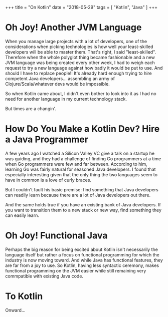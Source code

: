 +++
title = "On Kotlin"
date = "2018-05-29"
tags = [ "Kotlin", "Java" ]
+++

# Oh Joy! Another JVM Language

When you manage large projects with a lot of developers, one of the considerations when picking technologies is how well your least-skilled developers will be able
to master them. That's right, I said "least-skilled". Therefore when the whole polyglot thing became fashionable and a new JVM language was being created every other week,
I had to weigh each request to try a new language against how badly it would be put to use. And should I have to replace people!! It's already hard enough trying to hire
competent Java developers... assembling an army of Clojure/Scala/whatever devs would be impossible.

So when Kotlin came about, I didn't even bother to look into it as I had no need for another language in my current technology stack.

But times are a changin'.

<!-- more -->

# How Do You Make a Kotlin Dev? Hire a Java Programmer

A few years ago I watched a Silicon Valley VC give a talk on a startup he was guiding, and they had a challenge of finding Go programmers at a time when Go programmers
were few and far between. According to him, learning Go was fairly natural for seasoned Java developers. I found that especially interesting given that the only thing
the two languages seem to have in common is a love of curly braces.

But I couldn't fault his basic premise: find something that Java developers can readily learn because there are a lot of Java developers out there.

And the same holds true if you have an existing bank of Java developers. If you want to transition them to a new stack or new way, find something they can easily learn.

# Oh Joy! Functional Java

Perhaps the big reason for being excited about Kotlin isn't necessarily the language itself but rather a focus on functional programming for which the industry is now
moving toward. And while Java has functional features, they are far from a joy to use. So Kotlin, having less syntactic ceremony, makes functional programming on the
JVM easier while still remaining very commpatible with existing Java code.

# To Kotlin

Onward...
